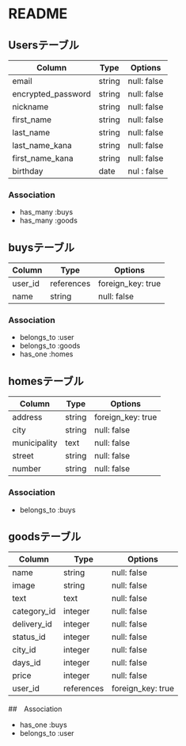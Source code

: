# README

## Usersテーブル

| Column             | Type       | Options                        |
| ------------------ | ---------- | ------------------------------ |
| email              | string     | null: false                    |
| encrypted_password | string     | null: false                    |
| nickname           | string     | null: false                    |
| first_name         | string     | null: false                    |
| last_name          | string     | null: false                    |
| last_name_kana     | string     | null: false                    |
| first_name_kana    | string     | null: false                    |
| birthday           | date       | nul : false                    |

### Association
- has_many :buys
- has_many :goods


## buysテーブル

| Column    | Type       | Options                        |
| --------- | ---------- | ------------------------------ |
| user_id   | references | foreign_key: true              |
| name      | string     | null: false                    |

### Association
- belongs_to :user
- belongs_to :goods
- has_one :homes


## homesテーブル

| Column        | Type          | Options                        |
| ------------- | ------------- | ------------------------------ |
| address       | string        | foreign_key: true              |
| city          | string        | null: false                    |
| municipality  | text          | null: false                    |
| street        | string        | null: false                    |
| number        | string        | null: false                    |


### Association
- belongs_to :buys



## goodsテーブル

| Column       | Type              | Options                        |
| ------------ | ----------------- | ------------------------------ |
| name         | string            | null: false                    |
| image        | string            | null: false                    |
| text         | text              | null: false                    |
| category_id  | integer           | null: false                    |
| delivery_id  | integer           | null: false                    |
| status_id    | integer           | null: false                    |
| city_id      | integer           | null: false                    |
| days_id      | integer           | null: false                    |
| price        | integer           | null: false                    |
| user_id      | references        | foreign_key: true              |

##　Association
- has_one :buys
- belongs_to :user
